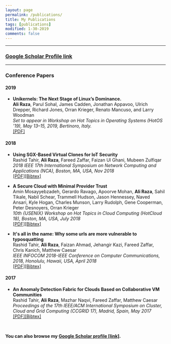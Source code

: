 ```yaml
---
layout: page
permalink: /publications/
title: My Publications
tags: [publications]
modified: 1-30-2019
comments: false
---
```


--- 

### <a href="https://scholar.google.com/citations?user=ZgFILF0AAAAJ&hl=en" target="_blank">Google Scholar Profile link</a> ###

---
### Conference Papers

#### 2019

- **Unikernels: The Next Stage of Linux’s Dominance.** <br>
  **Ali Raza**, Parul Sohal, James Cadden, Jonathan Appavoo, Ulrich
Drepper, Richard Jones, Orran Krieger, Renato Mancuso, and Larry
Woodman<br>
  *Set to appear in Workshop on Hot Topics in Operating Systems (HotOS ’19), May 13–15, 2019, Bertinoro, Italy.* <br>
  [\[PDF\]](../papers/UKL.pdf)

#### 2018

- **Using SGX-Based Virtual Clones for IoT Security** <br>
  Rashid Tahir, **Ali Raza**, Fareed Zaffar, Faizan Ul Ghani, Mubeen Zulfiqar<br>
  *2018 IEEE 17th International Symposium on Network Computing and Applications (NCA), Boston, MA, USA, Nov 2018* <br>
  [\[PDF\]](../papers/iotSGX.pdf)[\[Bibtex\]](../papers/bib/iotSGX.txt)

- **A Secure Cloud with Minimal Provider Trust** <br>
  Amin Mosayyebzadeh, Gerardo Ravago, Apoorve Mohan, **Ali Raza**, Sahil Tikale, Nabil Schear, Trammell Hudson, Jason Hennessey, Naved Ansari, Kyle Hogan, Charles Munson, Larry Rudolph, Gene Cooperman, Peter Desnoyers, Orran Krieger<br>
  *10th {USENIX} Workshop on Hot Topics in Cloud Computing (HotCloud 18), Boston, MA, USA, July 2018* <br>
  [\[PDF\]](../papers/bolted.pdf)[\[Bibtex\]](../papers/bib/bolted.txt)

- **It's all in the name: Why some urls are more vulnerable to typosquatting** <br>
  Rashid Tahir, **Ali Raza**, Faizan Ahmad, Jehangir Kazi, Fareed Zaffar, Chris Kanich, Matthew Caesar<br>
  *IEEE INFOCOM 2018-IEEE Conference on Computer Communications, 2018, Honolulu, Hawaii, USA, April 2018* <br>
  [\[PDF\]](../papers/typo.pdf)[\[Bibtex\]](../papers/bib/typo.txt)

#### 2017

- **An Anomaly Detection Fabric for Clouds Based on Collaborative VM Communities** <br>
  Rashid Tahir, **Ali Raza**, Mazhar Naqvi, Fareed Zaffar, Matthew Caesar<br>
  *Proceedings of the 17th IEEE/ACM International Symposium on Cluster, Cloud and Grid Computing (CCGRID 17), Madrid, Spain, May 2017* <br>
  [\[PDF\]](../papers/anom-ccgrid17.pdf)[\[Bibtex\]](../papers/bib/anom-ccgrid17.txt)

<br>  

**You can also browse my <a href="https://scholar.google.com/citations?user=ZgFILF0AAAAJ&hl=en" target="_blank">Google Scholar profile [link]</a>.**
